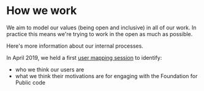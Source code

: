 # How we work

We aim to model our values (being open and inclusive) in all of our work. In practice this means we're trying to work in the open as much as possible.

Here's more information about our internal processes.

In April 2019, we held a first [user mapping session](/users/index.md) to identify:
+ who we think our users are
+ what we think their motivations are for engaging with the Foundation for Public code

